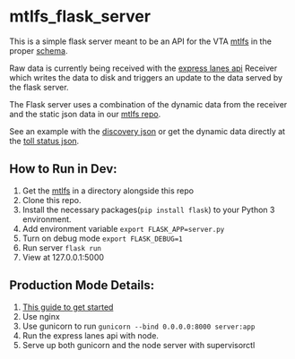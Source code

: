 # mtlfs_flask_server

This is a simple flask server meant to be an API for the VTA [mtlfs](https://github.com/vta/mtlfs) in the proper [schema](https://github.com/vta/Managed-and-Tolled-Lanes-Feed-Specification).  

Raw data is currently being received with the [express lanes api](https://github.com/vta/expresslanes-api) Receiver which writes the data to disk and triggers an update to the data served by the flask server.

The Flask server uses a combination of the dynamic data from the receiver and the static json data in our [mtlfs repo](https://github.com/vta/mtlfs).

See an example with the [discovery json](https://mtlfs.vta.org/mtlfs/mtlfs.json) or get the dynamic data directly at the [toll status json](https://mtlfs.vta.org/mtlfs/toll_status.json).


## How to Run in Dev:
1. Get the [mtlfs](https://github.com/vta/mtlfs) in a directory alongside this repo
1. Clone this repo.
1. Install the necessary packages(`pip install flask`) to your Python 3 environment.
1. Add environment variable `export FLASK_APP=server.py`
1. Turn on debug mode `export FLASK_DEBUG=1`
1. Run server `flask run`
1. View at 127.0.0.1:5000

## Production Mode Details:
1. [This guide to get started](https://www.matthealy.com.au/blog/post/deploying-flask-to-amazon-web-services-ec2/)
1. Use nginx
1. Use gunicorn to run `gunicorn --bind 0.0.0.0:8000 server:app`
1. Run the express lanes api with node.
1. Serve up both gunicorn and the node server with supervisorctl
